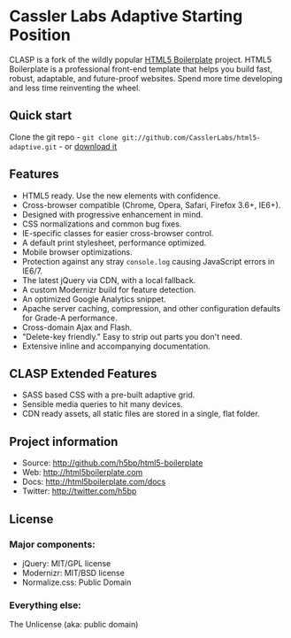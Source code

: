 
# Cassler Labs Adaptive Starting Position

CLASP is a fork of the wildly popular [HTML5 Boilerplate](http://html5boilerplate.com) project. HTML5 Boilerplate is a professional front-end template that helps you build fast, robust, adaptable, and future-proof websites. Spend more time developing and less time reinventing the wheel.


## Quick start

Clone the git repo - `git clone git://github.com/CasslerLabs/html5-adaptive.git` - or [download it](https://github.com/CasslerLabs/html5-adaptive/zipball/master)


## Features

* HTML5 ready. Use the new elements with confidence.
* Cross-browser compatible (Chrome, Opera, Safari, Firefox 3.6+, IE6+).
* Designed with progressive enhancement in mind.
* CSS normalizations and common bug fixes.
* IE-specific classes for easier cross-browser control.
* A default print stylesheet, performance optimized.
* Mobile browser optimizations.
* Protection against any stray `console.log` causing JavaScript errors in IE6/7.
* The latest jQuery via CDN, with a local fallback.
* A custom Modernizr build for feature detection.
* An optimized Google Analytics snippet.
* Apache server caching, compression, and other configuration defaults for Grade-A performance.
* Cross-domain Ajax and Flash.
* "Delete-key friendly." Easy to strip out parts you don't need.
* Extensive inline and accompanying documentation.

## CLASP Extended Features 

* SASS based CSS with a pre-built adaptive grid.
* Sensible media queries to hit many devices.
* CDN ready assets, all static files are stored in a single, flat folder.


## Project information

* Source: http://github.com/h5bp/html5-boilerplate
* Web: http://html5boilerplate.com
* Docs: http://html5boilerplate.com/docs
* Twitter: http://twitter.com/h5bp


## License

### Major components:

* jQuery: MIT/GPL license
* Modernizr: MIT/BSD license
* Normalize.css: Public Domain

### Everything else:

The Unlicense (aka: public domain)
